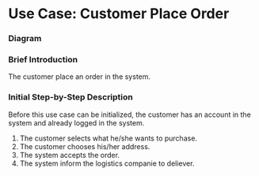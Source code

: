 # Use Case: Customer Place Order

### Diagram


### Brief Introduction
The customer place an order in the system.


### Initial Step-by-Step Description
Before this use case can be initialized, the customer has an account in the system and already logged in the system.

1. The customer selects what he/she wants to purchase.
2. The customer chooses his/her address.
3. The system accepts the order.
4. The system inform the logistics companie to deliever.
